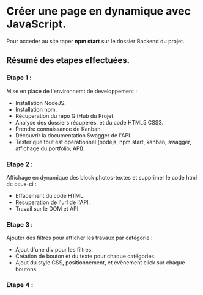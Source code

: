 # Créer une page en dynamique avec JavaScript.

Pour acceder au site taper **npm start** sur le dossier Backend du projet.

## Résumé des etapes effectuées.

### Etape 1 :
  Mise en place de l'environnemt de developpement :
  - Installation NodeJS.
  - Installation npm.
  - Récuperation du repo GitHub du Projet.
  - Analyse des dossiers récuperés, et du code HTML5 CSS3.
  - Prendre connaissance de Kanban.
  - Découvrir la documentation Swagger de l'API.
  - Tester que tout est opérationnel (nodejs, npm start, kanban, swagger, affichage du portfolio, API).

### Etape 2 :
  Affichage en dynamique des block photos-textes et supprimer le code html de ceux-ci :
  - Effacement du code HTML.
  - Recuperation de l'url de l'API.
  - Travail sur le DOM et API.

### Etape 3 :
  Ajouter des filtres pour afficher les travaux par catégorie :
  - Ajout d'une div pour les filtres.
  - Création de bouton et du texte pour chaque catégories.
  - Ajout du style CSS, positionnement, et évènement click sur chaque boutons.

### Etape 4 :